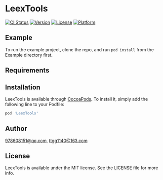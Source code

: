 # LeexTools

[![CI Status](https://img.shields.io/travis/978608151@qq.com/LeexTools.svg?style=flat)](https://travis-ci.org/978608151@qq.com/LeexTools)
[![Version](https://img.shields.io/cocoapods/v/LeexTools.svg?style=flat)](https://cocoapods.org/pods/LeexTools)
[![License](https://img.shields.io/cocoapods/l/LeexTools.svg?style=flat)](https://cocoapods.org/pods/LeexTools)
[![Platform](https://img.shields.io/cocoapods/p/LeexTools.svg?style=flat)](https://cocoapods.org/pods/LeexTools)

## Example

To run the example project, clone the repo, and run `pod install` from the Example directory first.

## Requirements

## Installation

LeexTools is available through [CocoaPods](https://cocoapods.org). To install
it, simply add the following line to your Podfile:

```ruby
pod 'LeexTools'
```

## Author

978608151@qq.com, ttgg1140@163.com

## License

LeexTools is available under the MIT license. See the LICENSE file for more info.
